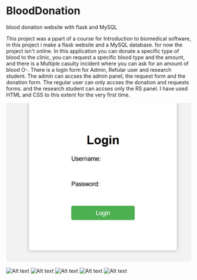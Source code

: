 # BloodDonation
blood donation website with flask and MySQL

This project was a ppart of a course for Introduction to biomedical software, in this project i make a flask website and a MySQL database. 
for now the project isn't online.
In this application you can donate a specific type of blood to the clinic, you can request a specific blood type and the amount, and there is a Multiple casulty incident where you can ask for an amount of blood O-.
There is a login form for Admin, Refular user and research student. 
The admin can accses the admin panel, the request form and the donation form. 
The regular user can only accses the donation and requests forms. 
and the research student can accses only the RS panel. 
I have used HTML and CSS to this extent for the very first time. 

![Simple Login page for now](ScreenShots\login.jpg)


<img src="C:\Users\תמר\Pictures\bio_project\login.jpg" alt="Alt text" title="Simple Login page for now">

<img src="C:\Users\תמר\Pictures\bio_project\admin_panel.jpg" alt="Alt text" title="Admin Panel">

<img src="C:\Users\תמר\Pictures\bio_project\RS_panel.jpg" alt="Alt text" title="Reasearch Student Panel">

<img src="C:\Users\תמר\Pictures\bio_project\donations.jpg" alt="Alt text" title="Donation form">

<img src="C:\Users\תמר\Pictures\bio_project\requests.jpg" alt="Alt text" title="Request Form">



